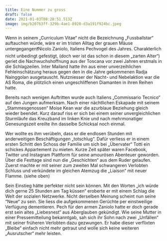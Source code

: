 ```yaml
---
title: Eine Nummer zu gross
draft: false
date: 2021-01-03T08:28:51.513Z
image: img/b20763ff-329b-4ae1-8920-d3a191f924bc.jpeg
---
```

Wenn in seinem „Curriculum Vitae“ nicht die Bezeichnung „Fussballstar“ auftauchen würde, wäre er im tristen Alltag der grauen Mäuse untergegangen❗️Nicolo Zaniolo, Italiens Pechvogel des Jahres. Charakterlich nicht unbedingt gefestigt, (doch wer ist das schon in diesem „zarten Alter“) geriet die Nachwuchshoffnung aus der Toscana vor zwei Jahren erstmals in die Schlagzeilen. Inter Mailand hatte ihn aus einer unverzeihlichen Fehleinschätzung heraus gegen den in die Jahre gekommenen Radja Nainggolan ausgetauscht. Nutzniesser der Nacht- und Nebelaktion war die AS Roma, die plötzlich einen ungeschliffenen Diamanten in ihren Reihen hatte.

Bereits nach wenigen Auftritten wurde auch Italiens „Commissario Tecnico“ auf den Jungen aufmerksam. Nach einer nächtlichen Eskapade mit seinem „Stammesgenossen“ Moise Kean war die azurblaue Beziehung gleich wieder beendet. Kurz darauf riss er sich bei einem seiner unvergleichlichen Sturmläufe das Kreuzband im linken Knie und nach mehrmonatiger Genesungszeit ereilte ihn dasselbe Schicksal noch einmal.

Wer wollte es ihm verübeln, dass er die endlosen Stunden mit anderweitigen  Beschäftigungen „totschlug“.  Dafür verliess er in einem ersten Schritt den Schoss der Familie um sich bei „Übervater“ Totti ein schickes Appartement zu mieten. Kurze Zeit später waren Facebook, Twitter und Instagram Plattform für seine amourösen Abenteuer geworden. Über die Festtage sind nun die „Geschichten“ aus dem Ruder gelaufen. Zuerst machte er mit seiner zum zweiten Mal schwangeren Verlobten Schluss und verkündete im gleichen Atemzug die „Liaison“ mit neuer Flamme. (siehe oben) 

Sein Einstieg hätte perfekter nicht sein können. Mit den Worten „ich würde dich gerne 25 Stunden am Tag küssen“ eroberte er mit einem Schlag die Welt der sozialen Netzwerke. Nicht derselben Meinung scheint nun seine “Neue“ zu sein. Sie liess die aufgekommenen Gerüchte per einstweilige Verfügung dementieren. Pech für den armen  Zaniolo hatte er doch gerade erst sein altes „Liebesnest“ aus Aberglauben gekündigt. Wie seine Mutter in einer Pressemitteilung bekanntgab, sah sich ihr Sohn nach zwei „Unfällen“ mit seiner früheren Verlobten dazu gezwungen. Er habe dieser verflixten „Bleibe“ einfach nicht mehr getraut und wolle sich keine weiteren „Ausrutscher“ mehr leisten.